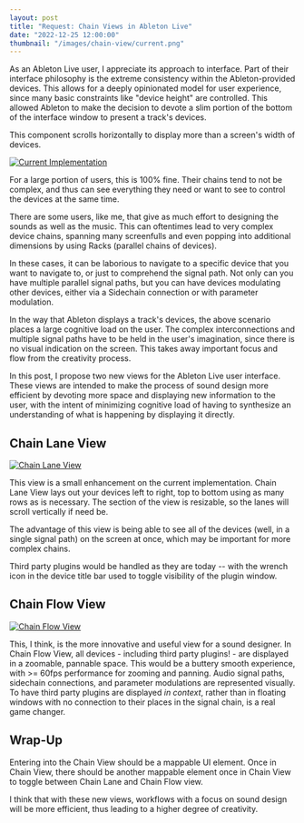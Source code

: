 ```yaml
---
layout: post
title: "Request: Chain Views in Ableton Live"
date: "2022-12-25 12:00:00"
thumbnail: "/images/chain-view/current.png"
---
```


As an Ableton Live user, I appreciate its approach to interface. Part of their interface philosophy is the extreme consistency within the Ableton-provided devices. This allows for a deeply opinionated model for user experience, since many basic constraints like "device height" are controlled. This allowed Ableton to make the decision to devote a slim portion of the bottom of the interface window to present a track's devices.

This component scrolls horizontally to display more than a screen's width of devices.

[![Current Implementation](/images/chain-view/current.png "Current Implementation")](/images/chain-view/current.png)

For a large portion of users, this is 100% fine. Their chains tend to not be complex, and thus can see everything they need or want to see to control the devices at the same time.

There are some users, like me, that give as much effort to designing the sounds as well as the music. This can oftentimes lead to very complex device chains, spanning many screenfulls and even popping into additional dimensions by using Racks (parallel chains of devices).

In these cases, it can be laborious to navigate to a specific device that you want to navigate to, or just to comprehend the signal path. Not only can you have multiple parallel signal paths, but you can have devices modulating other devices, either via a Sidechain connection or with parameter modulation.

In the way that Ableton displays a track's devices, the above scenario places a large cognitive load on the user. The complex interconnections and multiple signal paths have to be held in the user's imagination, since there is no visual indication on the screen. This takes away important focus and flow from the creativity process.

In this post, I propose two new views for the Ableton Live user interface. These views are intended to make the process of sound design more efficient by devoting more space and displaying new information to the user, with the intent of minimizing cognitive load of having to synthesize an understanding of what is happening by displaying it directly.

## Chain Lane View

[![Chain Lane View](/images/chain-view/chain-lane.jpg "Chain Lane View")](/images/chain-view/chain-lane.jpg)

This view is a small enhancement on the current implementation. Chain Lane View lays out your devices left to right, top to bottom using as many rows as is necessary. The section of the view is resizable, so the lanes will scroll vertically if need be.

The advantage of this view is being able to see all of the devices (well, in a single signal path) on the screen at once, which may be important for more complex chains.

Third party plugins would be handled as they are today -- with the wrench icon in the device title bar used to toggle visibility of the plugin window.

## Chain Flow View

[![Chain Flow View](/images/chain-view/chain-flow.jpg "Chain Flow View")](/images/chain-view/chain-flow.jpg)

This, I think, is the more innovative and useful view for a sound designer. In Chain Flow View, all devices - including third party plugins! - are displayed in a zoomable, pannable space. This would be a buttery smooth experience, with >= 60fps performance for zooming and panning. Audio signal paths, sidechain connections, and parameter modulations are represented visually. To have third party plugins are displayed _in context_, rather than in floating windows with no connection to their places in the signal chain, is a real game changer.

## Wrap-Up

Entering into the Chain View should be a mappable UI element. Once in Chain View, there should be another mappable element once in Chain View to toggle between Chain Lane and Chain Flow view.

I think that with these new views, workflows with a focus on sound design will be more efficient, thus leading to a higher degree of creativity.
